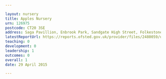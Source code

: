 ```yaml
---

layout: nursery
title: Apples Nursery
urn: 126975
postcode: CT20 3SE
address: Saga Pavillion, Enbrook Park, Sandgate High Street, Folkestone, Kent, CT20 3SE
latestReportUrl: https://reports.ofsted.gov.uk/provider/files/2480059/urn/126975.pdf
teaching: 0
development: 0
leadership: 1
outcomes: 0
overall: 1
date: 29 April 2015

---
```

